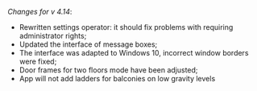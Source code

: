 _Changes for v 4.14_:
- Rewritten settings operator: it should fix problems with requiring administrator rights;
- Updated the interface of message boxes;
- The interface was adapted to Windows 10, incorrect window borders were fixed;
- Door frames for two floors mode have been adjusted;
- App will not add ladders for balconies on low gravity levels
